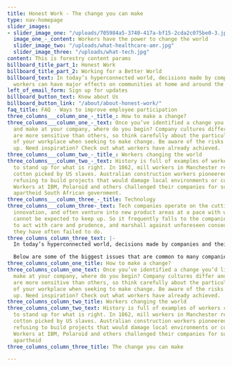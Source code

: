 ```yaml
---
title: Honest Work - The change you can make
type: nav-homepage
slider_images:
- slider_image_one: "/uploads/705984a5-3740-417a-bf15-2cda2c075be0-3.jpg"
  image_one_-_content: Workers have the power to change the world
  slider_image_two: "/uploads/what-healthcare-amr.jpg"
  slider_image_three: "/uploads/what-tech.jpg"
content: This is forestry content params
billboard_title_part_1: Honest Work
billboard_title_part_2: Working for a Better World
billboard_text: In today’s hyperconnected world, decisions made by companies and their
  workers can have major effects on communities at home and around the globe
left_of_email_form: Sign up for updates
billboard_button_text: Know about Us
billboard_button_link: "/about/about-honest-work/"
faq_title: FAQ - Ways to improve employee participation
three_columns___column_one_-_title_: How to make a change?
three_columns___column_one_-_text: Once you’ve identified a change you’d like to try
  and make at your company, where do you begin? Company cultures differ and some issues
  are more sensitive than others, so think carefully about the particular aspects
  of your workplace when seeking to make change. Be aware of the risks of speaking
  up. Need inspiration? Check out what workers have already achieved.
three_columns___column_two_-_title_: Workers changing the world
three_columns___column_two_-_text: History is full of examples of workers coming together
  to stand up for what is right. In 1862, mill workers in Manchester refused to touch
  cotton picked by US slaves. Australian construction workers pioneered “green bans”,
  refusing to build projects that would damage local environments or communities.
  Workers at IBM, Polaroid and others challenged their companies for supplying the
  apartheid South African government.
three_columns___column_three_-_title: Technology
three_columns___column_three-_text: Tech companies operate on the cutting edge of
  innovation, and often venture into new product areas at a pace with which regulation
  cannot be expected to keep up. So it frequently falls to the companies themselves
  to act with care and prudence, and marshall against unforeseen consequences; something
  they have often failed to do.
three_columns_column_three_text: |-
  In today’s hyperconnected world, decisions made by companies and their workers can have major effects on communities at home and around the globe.

  Below are some of the biggest issues that are common to many companies today, with resources that can help you understand how your company is performing. On the bar to the left you can find information based on specific sectors.
three_columns_column_one_title: How to make a change?
three_columns_column_one_text: Once you’ve identified a change you’d like to try and
  make at your company, where do you begin? Company cultures differ and some issues
  are more sensitive than others, so think carefully about the particular aspects
  of your workplace when seeking to make change. Be aware of the risks of speaking
  up. Need inspiration? Check out what workers have already achieved.
three_columns_column_two_title: Workers changing the world
three_columns_column_two_text: History is full of examples of workers coming together
  to stand up for what is right. In 1862, mill workers in Manchester refused to touch
  cotton picked by US slaves. Australian construction workers pioneered “green bans”,
  refusing to build projects that would damage local environments or communities.
  Workers at IBM, Polaroid and others challenged their companies for supplying the
  apartheid
three_columns_column_three_title: The change you can make

---
```


